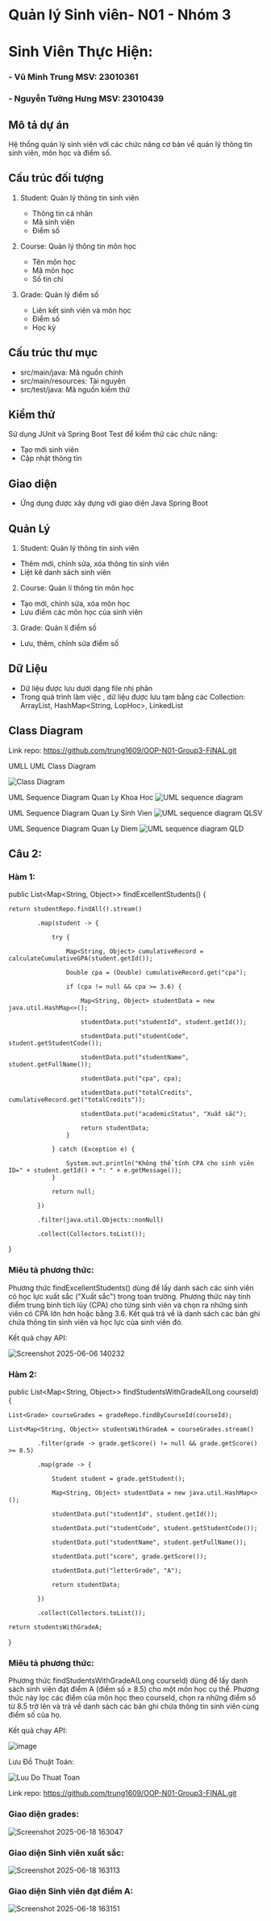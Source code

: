 # Quản lý Sinh viên- N01 - Nhóm 3

# Sinh Viên Thực Hiện:
### - Vũ Minh Trung MSV: 23010361
### - Nguyễn Tường Hưng MSV: 23010439

## Mô tả dự án
Hệ thống quản lý sinh viên với các chức năng cơ bản về quản lý thông tin sinh viên, môn học và điểm số.

## Cấu trúc đối tượng
1. Student: Quản lý thông tin sinh viên
   - Thông tin cá nhân
   - Mã sinh viên
   - Điểm số

2. Course: Quản lý thông tin môn học
   - Tên môn học
   - Mã môn học
   - Số tín chỉ

3. Grade: Quản lý điểm số
   - Liên kết sinh viên và môn học
   - Điểm số
   - Học kỳ

## Cấu trúc thư mục
- src/main/java: Mã nguồn chính
- src/main/resources: Tài nguyên
- src/test/java: Mã nguồn kiểm thử

## Kiểm thử
Sử dụng JUnit và Spring Boot Test để kiểm thử các chức năng:
- Tạo mới sinh viên
- Cập nhật thông tin

## Giao diện
- Ứng dụng được xây dựng với giao diện Java Spring Boot

## Quản Lý
1. Student: Quản lý thông tin sinh viên
- Thêm mới, chỉnh sửa, xóa thông tin sinh viên
- Liệt kê danh sách sinh viên 

2. Course: Quản lí thông tin môn học
- Tạo mới, chỉnh sửa, xóa môn học
- Lưu điểm các môn học của sinh viên

3. Grade: Quản lí điểm số
- Lưu, thêm, chỉnh sửa điểm số

## Dữ Liệu
- Dữ liệu được lưu dưới dạng file nhị phân
- Trong quá trình làm việc , dữ liệu được lưu tạm bằng các Collection: ArrayList<SinhVien>, HashMap<String, LopHoc>, LinkedList<MonHoc>


## Class Diagram


Link repo: https://github.com/trung1609/OOP-N01-Group3-FINAL.git 

  UMLL
UML Class Diagram

![Class Diagram](https://github.com/user-attachments/assets/20e79c7d-373e-43f9-943a-6a74d715b869)

UML Sequence Diagram Quan Ly Khoa Hoc
![UML sequence diagram](https://github.com/user-attachments/assets/0be6d0fe-af86-4ed2-af91-6256d02f2be6)

UML Sequence Diagram Quan Ly Sinh Vien
![UML sequence diagram QLSV](https://github.com/user-attachments/assets/ff34fe07-0a2f-4cab-86e4-6b11972a15a4)

UML Sequence Diagram Quan Ly Diem
![UML sequence diagram QLD](https://github.com/user-attachments/assets/9a733d57-72b4-4cf8-8000-8b18cb53d477)

## Câu 2:

### Hàm 1:

public List<Map<String, Object>> findExcellentStudents() {

    return studentRepo.findAll().stream()
    
            .map(student -> {
            
                try {
                
                    Map<String, Object> cumulativeRecord = calculateCumulativeGPA(student.getId());
                    
                    Double cpa = (Double) cumulativeRecord.get("cpa");
                    
                    if (cpa != null && cpa >= 3.6) {
                    
                        Map<String, Object> studentData = new java.util.HashMap<>();
                        
                        studentData.put("studentId", student.getId());
                        
                        studentData.put("studentCode", student.getStudentCode());
                        
                        studentData.put("studentName", student.getFullName());
                        
                        studentData.put("cpa", cpa);
                        
                        studentData.put("totalCredits", cumulativeRecord.get("totalCredits"));
                        
                        studentData.put("academicStatus", "Xuất sắc");
                        
                        return studentData;
                    }
                    
                } catch (Exception e) {
                    
                    System.out.println("Không thể tính CPA cho sinh viên ID=" + student.getId() + ": " + e.getMessage());
                }
                  
                return null;
            
            })
            
            .filter(java.util.Objects::nonNull)
            
            .collect(Collectors.toList());
            
}

### Miêu tả phương thức:

Phương thức findExcellentStudents() dùng để lấy danh sách các sinh viên có học lực xuất sắc ("Xuất sắc") trong toàn trường. Phương thức này tính điểm trung bình tích lũy (CPA) cho từng sinh viên và chọn ra những sinh viên có CPA lớn hơn hoặc bằng 3.6. Kết quả trả về là danh sách các bản ghi chứa thông tin sinh viên và học lực của sinh viên đó.

Kết quả chạy API:

![Screenshot 2025-06-06 140232](https://github.com/user-attachments/assets/38529047-f44a-4c3f-ab8a-c5f421103525)



### Hàm 2:

public List<Map<String, Object>> findStudentsWithGradeA(Long courseId) {

    List<Grade> courseGrades = gradeRepo.findByCourseId(courseId);

    List<Map<String, Object>> studentsWithGradeA = courseGrades.stream()

            .filter(grade -> grade.getScore() != null && grade.getScore() >= 8.5)

            .map(grade -> {

                Student student = grade.getStudent();

                Map<String, Object> studentData = new java.util.HashMap<>();

                studentData.put("studentId", student.getId());

                studentData.put("studentCode", student.getStudentCode());

                studentData.put("studentName", student.getFullName());

                studentData.put("score", grade.getScore());

                studentData.put("letterGrade", "A");

                return studentData;

            })

            .collect(Collectors.toList());

    return studentsWithGradeA;

}

### Miêu tả phương thức:

Phương thức findStudentsWithGradeA(Long courseId) dùng để lấy danh sách sinh viên đạt điểm A (điểm số ≥ 8.5) cho một môn học cụ thể. Phương thức này lọc các điểm của môn học theo courseId, chọn ra những điểm số từ 8.5 trở lên và trả về danh sách các bản ghi chứa thông tin sinh viên cùng điểm số của họ.

Kết quả chạy API:



![image](https://github.com/user-attachments/assets/d68c31f8-ad37-437a-a6d9-75ba178e08e1)

Lưu Đồ Thuật Toán: 

![Luu Do Thuat Toan ](https://github.com/user-attachments/assets/5eb9f951-83f8-40c4-ae06-2b0b2e844ba2)



  Link repo: https://github.com/trung1609/OOP-N01-Group3-FINAL.git

### Giao diện grades:

![Screenshot 2025-06-18 163047](https://github.com/user-attachments/assets/fc951912-28e8-405f-8158-387df95dc2c0)


### Giao diện Sinh viên xuất sắc:
![Screenshot 2025-06-18 163113](https://github.com/user-attachments/assets/dffe79ac-da18-4c91-8250-956c42efc9ac)

### Giao diện Sinh viên đạt điểm A:
![Screenshot 2025-06-18 163151](https://github.com/user-attachments/assets/d6c52e72-490a-48ad-a728-4c47de8d93b7)


